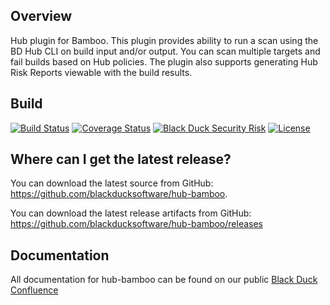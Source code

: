 ## Overview ##
Hub plugin for Bamboo. This plugin provides ability to run a scan using the BD Hub CLI on build input and/or output. You can scan multiple targets and fail builds based on Hub policies.  The plugin also supports generating Hub Risk Reports viewable with the build results. 

## Build ##

[![Build Status](https://travis-ci.org/blackducksoftware/hub-bamboo.svg?branch=master)](https://travis-ci.org/blackducksoftware/hub-bamboo)
[![Coverage Status](https://coveralls.io/repos/github/blackducksoftware/hub-bamboo/badge.svg?branch=master)](https://coveralls.io/github/blackducksoftware/hub-bamboo?branch=master) [![Black Duck Security Risk](https://copilot.blackducksoftware.com/github/groups/blackducksoftware/locations/hub-bamboo/public/results/branches/master/badge-risk.svg)](https://copilot.blackducksoftware.com/github/groups/blackducksoftware/locations/hub-bamboo/public/results/branches/master) [![License](https://img.shields.io/badge/License-Apache%202.0-blue.svg)](https://opensource.org/licenses/Apache-2.0)


## Where can I get the latest release? ##
You can download the latest source from GitHub: https://github.com/blackducksoftware/hub-bamboo. 

You can download the latest release artifacts from GitHub: https://github.com/blackducksoftware/hub-bamboo/releases

## Documentation ##
All documentation for hub-bamboo can be found on our public [Black Duck Confluence](https://blackducksoftware.atlassian.net/wiki/display/INTDOCS/)
